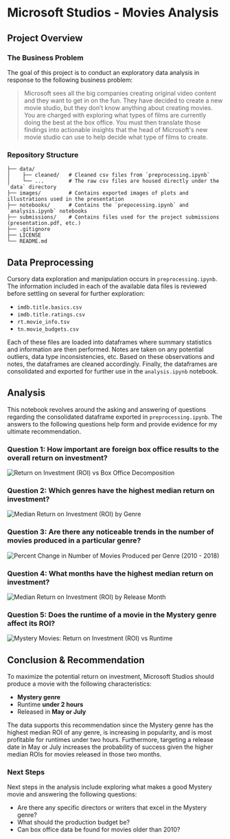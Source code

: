 # Microsoft Studios - Movies Analysis

## Project Overview
### The Business Problem
The goal of this project is to conduct an exploratory data analysis in response to the following business problem:
>Microsoft sees all the big companies creating original video content and they want to get in on the fun. They have decided to create a new movie studio, but they don’t know anything about creating movies. You are charged with exploring what types of films are currently doing the best at the box office. You must then translate those findings into actionable insights that the head of Microsoft's new movie studio can use to help decide what type of films to create.

### Repository Structure
```
├── data/
│    ├── cleaned/   # Cleaned csv files from `preprocessing.ipynb`
│    └── ...        # The raw csv files are housed directly under the `data` directory
├── images/         # Contains exported images of plots and illustrations used in the presentation
├── notebooks/      # Contains the `prepocessing.ipynb` and `analysis.ipynb` notebooks
├── submissions/    # Contains files used for the project submissions (presentation.pdf, etc.)
├── .gitignore
├── LICENSE
└── README.md
```

## Data Preprocessing
Cursory data exploration and manipulation occurs in `preprocessing.ipynb`. The information included in each of the available data files is reviewed before settling on several for further exploration:
- `imdb.title.basics.csv`
- `imdb.title.ratings.csv`
- `rt.movie_info.tsv`
- `tn.movie_budgets.csv`

Each of these files are loaded into dataframes where summary statistics and information are then performed. Notes are taken on any potential outliers, data type inconsistencies, etc. Based on these observations and notes, the dataframes are cleaned accordingly. Finally, the dataframes are consolidated and exported for further use in the `analysis.ipynb` notebook.

## Analysis
This notebook revolves around the asking and answering of questions regarding the consolidated dataframe exported in `preprocessing.ipynb`. The answers to the following questions help form and provide evidence for my ultimate recommendation.

### Question 1: How important are foreign box office results to the overall return on investment?
![Return on Investment (ROI) vs Box Office Decomposition](/images/roi_vs_bo-decomp.png)

### Question 2: Which genres have the highest median return on investment?
![Median Return on Investment (ROI) by Genre](/images/median_roi_genre.png)

### Question 3: Are there any noticeable trends in the number of movies produced in a particular genre?
![Percent Change in Number of Movies Produced per Genre (2010 - 2018)](/images/genre_pct_chg.png)

### Question 4: What months have the highest median return on investment?
![Median Return on Investment (ROI) by Release Month](/images/median_roi_month.png)

### Question 5: Does the runtime of a movie in the Mystery genre affect its ROI?
![Mystery Movies: Return on Investment (ROI) vs Runtime](/images/mystery_runtime_roi.png)

## Conclusion & Recommendation
To maximize the potential return on investment, Microsoft Studios should produce a movie with the following characteristics:
- **Mystery genre**
- Runtime **under 2 hours** 
- Released in **May or July**

The data supports this recommendation since the Mystery genre has the highest median ROI of any genre, is increasing in popularity, and is most profitable for runtimes under two hours. Furthermore, targeting a release date in May or July increases the probability of success given the higher median ROIs for movies released in those two months.

### Next Steps
Next steps in the analysis include exploring what makes a good Mystery movie and answering the following questions:
- Are there any specific directors or writers that excel in the Mystery genre?
- What should the production budget be?
- Can box office data be found for movies older than 2010?
